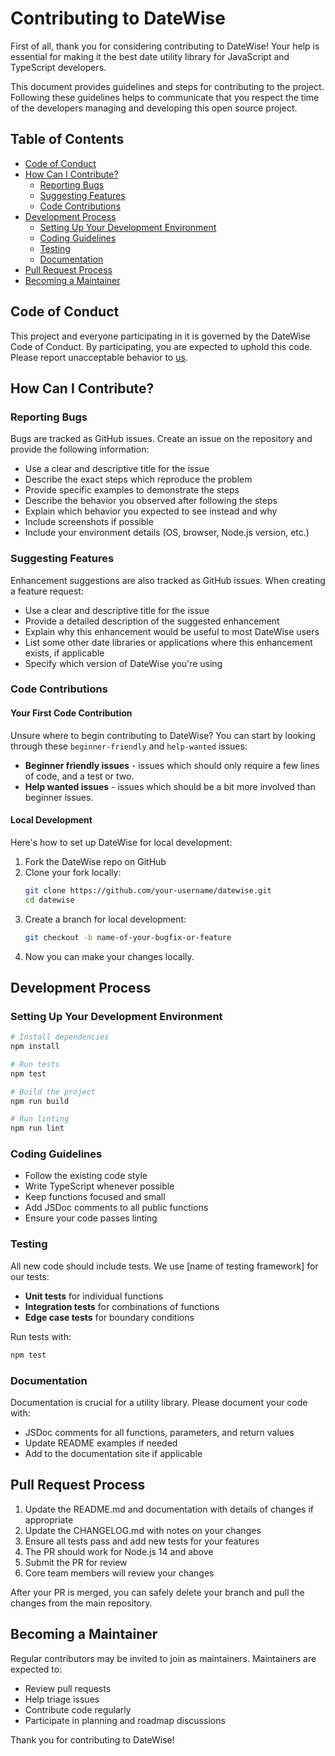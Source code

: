 # Contributing to DateWise

First of all, thank you for considering contributing to DateWise! Your help is essential for making it the best date utility library for JavaScript and TypeScript developers.

This document provides guidelines and steps for contributing to the project. Following these guidelines helps to communicate that you respect the time of the developers managing and developing this open source project.

## Table of Contents

- [Code of Conduct](#code-of-conduct)
- [How Can I Contribute?](#how-can-i-contribute)
    - [Reporting Bugs](#reporting-bugs)
    - [Suggesting Features](#suggesting-features)
    - [Code Contributions](#code-contributions)
- [Development Process](#development-process)
    - [Setting Up Your Development Environment](#setting-up-your-development-environment)
    - [Coding Guidelines](#coding-guidelines)
    - [Testing](#testing)
    - [Documentation](#documentation)
- [Pull Request Process](#pull-request-process)
- [Becoming a Maintainer](#becoming-a-maintainer)

## Code of Conduct

This project and everyone participating in it is governed by the DateWise Code of Conduct. By participating, you are expected to uphold this code. Please report unacceptable behavior to [us](mail-to:mfuoon@gmail.com).

## How Can I Contribute?

### Reporting Bugs

Bugs are tracked as GitHub issues. Create an issue on the repository and provide the following information:

- Use a clear and descriptive title for the issue
- Describe the exact steps which reproduce the problem
- Provide specific examples to demonstrate the steps
- Describe the behavior you observed after following the steps
- Explain which behavior you expected to see instead and why
- Include screenshots if possible
- Include your environment details (OS, browser, Node.js version, etc.)

### Suggesting Features

Enhancement suggestions are also tracked as GitHub issues. When creating a feature request:

- Use a clear and descriptive title for the issue
- Provide a detailed description of the suggested enhancement
- Explain why this enhancement would be useful to most DateWise users
- List some other date libraries or applications where this enhancement exists, if applicable
- Specify which version of DateWise you're using

### Code Contributions

#### Your First Code Contribution

Unsure where to begin contributing to DateWise? You can start by looking through these `beginner-friendly` and `help-wanted` issues:

- **Beginner friendly issues** - issues which should only require a few lines of code, and a test or two.
- **Help wanted issues** - issues which should be a bit more involved than beginner issues.

#### Local Development

Here's how to set up DateWise for local development:

1. Fork the DateWise repo on GitHub
2. Clone your fork locally:
   ```bash
   git clone https://github.com/your-username/datewise.git
   cd datewise
   ```
3. Create a branch for local development:
   ```bash
   git checkout -b name-of-your-bugfix-or-feature
   ```
4. Now you can make your changes locally.

## Development Process

### Setting Up Your Development Environment

```bash
# Install dependencies
npm install

# Run tests
npm test

# Build the project
npm run build

# Run linting
npm run lint
```

### Coding Guidelines

- Follow the existing code style
- Write TypeScript whenever possible
- Keep functions focused and small
- Add JSDoc comments to all public functions
- Ensure your code passes linting

### Testing

All new code should include tests. We use [name of testing framework] for our tests:

- **Unit tests** for individual functions
- **Integration tests** for combinations of functions
- **Edge case tests** for boundary conditions

Run tests with:

```bash
npm test
```

### Documentation

Documentation is crucial for a utility library. Please document your code with:

- JSDoc comments for all functions, parameters, and return values
- Update README examples if needed
- Add to the documentation site if applicable

## Pull Request Process

1. Update the README.md and documentation with details of changes if appropriate
2. Update the CHANGELOG.md with notes on your changes
3. Ensure all tests pass and add new tests for your features
4. The PR should work for Node.js 14 and above
5. Submit the PR for review
6. Core team members will review your changes

After your PR is merged, you can safely delete your branch and pull the changes from the main repository.

## Becoming a Maintainer

Regular contributors may be invited to join as maintainers. Maintainers are expected to:

- Review pull requests
- Help triage issues
- Contribute code regularly
- Participate in planning and roadmap discussions

Thank you for contributing to DateWise!